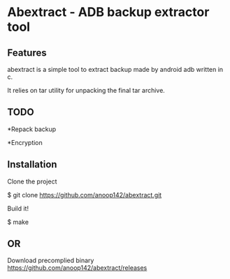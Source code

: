 # Abextract - ADB backup extractor tool

## Features
abextract is a simple tool to extract backup made by android adb written in c.

It relies on tar utility for  unpacking the final tar archive.

## TODO
*Repack backup

*Encryption
## Installation
Clone the project

$ git clone https://github.com/anoop142/abextract.git

Build it!

$ make

## OR

Download precomplied binary  https://github.com/anoop142/abextract/releases
